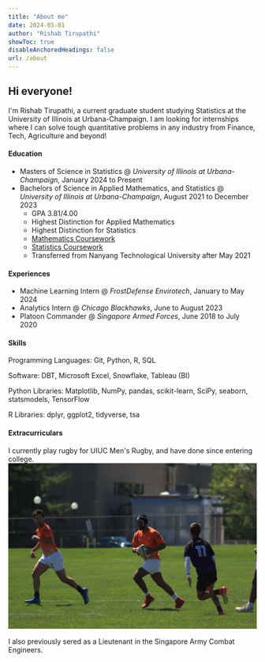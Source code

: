 ```yaml
---
title: "About me"
date: 2024-05-01
author: "Rishab Tirupathi"
showToc: true
disableAnchoredHeadings: false
url: /about
---
```

## Hi everyone!

I'm Rishab Tirupathi, a current graduate student studying Statistics at the University of Illinois at Urbana-Champaign. I am looking for internships where I can solve tough quantitative problems in any industry from Finance, Tech, Agriculture and beyond! 

#### Education
+ Masters of Science in Statistics @ _University of Illinois at Urbana-Champaign_, January 2024 to Present
+ Bachelors of Science in Applied Mathematics, and Statistics @ _University of Illinois at Urbana-Champaign_, August 2021 to December 2023
  * GPA 3.81/4.00
  * Highest Distinction for Applied Mathematics
  * Highest Distinction for Statistics
  * [Mathematics Coursework](https://rishab-t0910.github.io/website/courses/math)
  * [Statistics Coursework](https://rishab-t0910.github.io/website/courses/stats)
  * Transferred from Nanyang Technological University after May 2021

#### Experiences
+ Machine Learning Intern @ _FrostDefense Envirotech_, January to May 2024
+ Analytics Intern @ _Chicago Blackhawks_, June to August 2023
+ Platoon Commander @ _Singapore Armed Forces_, June 2018 to July 2020

#### Skills
Programming Languages: Git, Python, R, SQL

Software: DBT, Microsoft Excel, Snowflake, Tableau (BI)

Python Libraries: Matplotlib, NumPy, pandas, scikit-learn, SciPy, seaborn, statsmodels, TensorFlow

R Libraries: dplyr, ggplot2, tidyverse, tsa

#### Extracurriculars
I currently play rugby for UIUC Men's Rugby, and have done since entering college. 
![Rugby Season](https://github.com/rishab-t0910/website/blob/main/static/rugby.jpeg)

I also previously sered as a Lieutenant in the Singapore Army Combat Engineers. 
